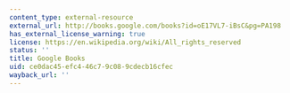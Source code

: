 ```yaml
---
content_type: external-resource
external_url: http://books.google.com/books?id=oE17VL7-iBsC&pg=PA198
has_external_license_warning: true
license: https://en.wikipedia.org/wiki/All_rights_reserved
status: ''
title: Google Books
uid: ce0dac45-efc4-46c7-9c08-9cdecb16cfec
wayback_url: ''
---
```

